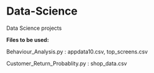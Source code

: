 # Data-Science
Data Science projects


**Files to be used:**

Behaviour_Analysis.py : appdata10.csv, top_screens.csv

Customer_Return_Probablity.py : shop_data.csv
